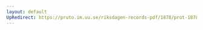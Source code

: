 ```yaml
---
layout: default
UpRedirect: https://pruto.im.uu.se/riksdagen-records-pdf/1878/prot-1878--ak--013/prot-1878--ak--013_020.pdf
---
```


